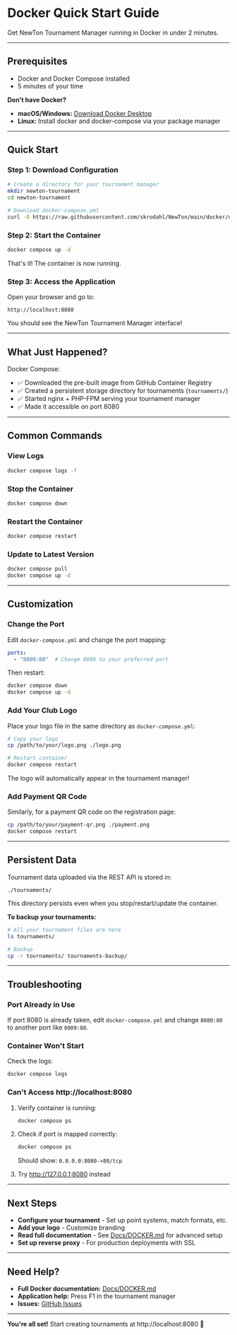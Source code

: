 # Docker Quick Start Guide

Get NewTon Tournament Manager running in Docker in under 2 minutes.

---

## Prerequisites

- Docker and Docker Compose installed
- 5 minutes of your time

**Don't have Docker?**
- **macOS/Windows:** [Download Docker Desktop](https://www.docker.com/products/docker-desktop/)
- **Linux:** Install docker and docker-compose via your package manager

---

## Quick Start

### Step 1: Download Configuration

```bash
# Create a directory for your tournament manager
mkdir newton-tournament
cd newton-tournament

# Download docker-compose.yml
curl -O https://raw.githubusercontent.com/skrodahl/NewTon/main/docker/docker-compose.yml
```

### Step 2: Start the Container

```bash
docker compose up -d
```

That's it! The container is now running.

### Step 3: Access the Application

Open your browser and go to:

```
http://localhost:8080
```

You should see the NewTon Tournament Manager interface!

---

## What Just Happened?

Docker Compose:
- ✅ Downloaded the pre-built image from GitHub Container Registry
- ✅ Created a persistent storage directory for tournaments (`tournaments/`)
- ✅ Started nginx + PHP-FPM serving your tournament manager
- ✅ Made it accessible on port 8080

---

## Common Commands

### View Logs
```bash
docker compose logs -f
```

### Stop the Container
```bash
docker compose down
```

### Restart the Container
```bash
docker compose restart
```

### Update to Latest Version
```bash
docker compose pull
docker compose up -d
```

---

## Customization

### Change the Port

Edit `docker-compose.yml` and change the port mapping:

```yaml
ports:
  - "8009:80"  # Change 8080 to your preferred port
```

Then restart:
```bash
docker compose down
docker compose up -d
```

### Add Your Club Logo

Place your logo file in the same directory as `docker-compose.yml`:

```bash
# Copy your logo
cp /path/to/your/logo.png ./logo.png

# Restart container
docker compose restart
```

The logo will automatically appear in the tournament manager!

### Add Payment QR Code

Similarly, for a payment QR code on the registration page:

```bash
cp /path/to/your/payment-qr.png ./payment.png
docker compose restart
```

---

## Persistent Data

Tournament data uploaded via the REST API is stored in:

```
./tournaments/
```

This directory persists even when you stop/restart/update the container.

**To backup your tournaments:**
```bash
# All your tournament files are here
ls tournaments/

# Backup
cp -r tournaments/ tournaments-backup/
```

---

## Troubleshooting

### Port Already in Use

If port 8080 is already taken, edit `docker-compose.yml` and change `8080:80` to another port like `8009:80`.

### Container Won't Start

Check the logs:
```bash
docker compose logs
```

### Can't Access http://localhost:8080

1. Verify container is running:
   ```bash
   docker compose ps
   ```

2. Check if port is mapped correctly:
   ```bash
   docker compose ps
   ```
   Should show: `0.0.0.0:8080->80/tcp`

3. Try http://127.0.0.1:8080 instead

---

## Next Steps

- **Configure your tournament** - Set up point systems, match formats, etc.
- **Add your logo** - Customize branding
- **Read full documentation** - See [Docs/DOCKER.md](Docs/DOCKER.md) for advanced setup
- **Set up reverse proxy** - For production deployments with SSL

---

## Need Help?

- **Full Docker documentation:** [Docs/DOCKER.md](Docs/DOCKER.md)
- **Application help:** Press F1 in the tournament manager
- **Issues:** [GitHub Issues](https://github.com/skrodahl/NewTon/issues)

---

**You're all set!** Start creating tournaments at http://localhost:8080 🎯
